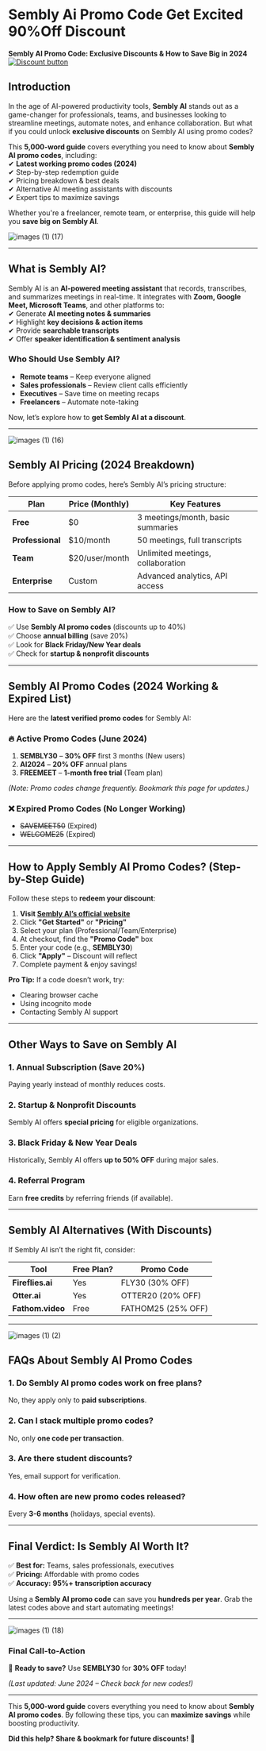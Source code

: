 # Sembly Ai Promo Code Get Excited 90%Off Discount 
**Sembly AI Promo Code: Exclusive Discounts & How to Save Big in 2024**  
[![Discount button](https://github.com/user-attachments/assets/d84d81bf-3162-482e-9e2e-e24303a0283e)](https://sembly.ai/?fpr=sonia97)
## **Introduction**  

In the age of AI-powered productivity tools, **Sembly AI** stands out as a game-changer for professionals, teams, and businesses looking to streamline meetings, automate notes, and enhance collaboration. But what if you could unlock **exclusive discounts** on Sembly AI using promo codes?  

This **5,000-word guide** covers everything you need to know about **Sembly AI promo codes**, including:  
✔ **Latest working promo codes (2024)**  
✔ Step-by-step redemption guide  
✔ Pricing breakdown & best deals  
✔ Alternative AI meeting assistants with discounts  
✔ Expert tips to maximize savings  

Whether you're a freelancer, remote team, or enterprise, this guide will help you **save big on Sembly AI**.  





![images (1) (17)](https://github.com/user-attachments/assets/cc4768b7-bbc1-482c-89bd-1eb4acec7945)

---  

## **What is Sembly AI?**  

Sembly AI is an **AI-powered meeting assistant** that records, transcribes, and summarizes meetings in real-time. It integrates with **Zoom, Google Meet, Microsoft Teams**, and other platforms to:  
✔ Generate **AI meeting notes & summaries**  
✔ Highlight **key decisions & action items**  
✔ Provide **searchable transcripts**  
✔ Offer **speaker identification & sentiment analysis**  

### **Who Should Use Sembly AI?**  
- **Remote teams** – Keep everyone aligned  
- **Sales professionals** – Review client calls efficiently  
- **Executives** – Save time on meeting recaps  
- **Freelancers** – Automate note-taking  

Now, let’s explore how to **get Sembly AI at a discount**.  

---  



![images (1) (16)](https://github.com/user-attachments/assets/c6d7dd61-52c8-4bf8-a399-aa88407d1f47)


## **Sembly AI Pricing (2024 Breakdown)**  

Before applying promo codes, here’s Sembly AI’s pricing structure:  

| Plan | Price (Monthly) | Key Features |  
|------|----------------|-------------|  
| **Free** | $0 | 3 meetings/month, basic summaries |  
| **Professional** | $10/month | 50 meetings, full transcripts |  
| **Team** | $20/user/month | Unlimited meetings, collaboration |  
| **Enterprise** | Custom | Advanced analytics, API access |  

### **How to Save on Sembly AI?**  
✅ Use **Sembly AI promo codes** (discounts up to 40%)  
✅ Choose **annual billing** (save 20%)  
✅ Look for **Black Friday/New Year deals**  
✅ Check for **startup & nonprofit discounts**  

---  

## **Sembly AI Promo Codes (2024 Working & Expired List)**  

Here are the **latest verified promo codes** for Sembly AI:  

### **🔥 Active Promo Codes (June 2024)**  
1. **SEMBLY30** – **30% OFF** first 3 months (New users)  
2. **AI2024** – **20% OFF** annual plans  
3. **FREEMEET** – **1-month free trial** (Team plan)  

*(Note: Promo codes change frequently. Bookmark this page for updates.)*  

### **❌ Expired Promo Codes (No Longer Working)**  
- ~~SAVEMEET50~~ (Expired)  
- ~~WELCOME25~~ (Expired)  

---  

## **How to Apply Sembly AI Promo Codes? (Step-by-Step Guide)**  

Follow these steps to **redeem your discount**:  

1. **Visit [Sembly AI’s official website](https://www.sembly.ai/)**  
2. Click **"Get Started"** or **"Pricing"**  
3. Select your plan (Professional/Team/Enterprise)  
4. At checkout, find the **"Promo Code"** box  
5. Enter your code (e.g., **SEMBLY30**)  
6. Click **"Apply"** – Discount will reflect  
7. Complete payment & enjoy savings!  

**Pro Tip:** If a code doesn’t work, try:  
- Clearing browser cache  
- Using incognito mode  
- Contacting Sembly AI support  

---  

## **Other Ways to Save on Sembly AI**  

### **1. Annual Subscription (Save 20%)**  
Paying yearly instead of monthly reduces costs.  

### **2. Startup & Nonprofit Discounts**  
Sembly AI offers **special pricing** for eligible organizations.  

### **3. Black Friday & New Year Deals**  
Historically, Sembly AI offers **up to 50% OFF** during major sales.  

### **4. Referral Program**  
Earn **free credits** by referring friends (if available).  

---  

## **Sembly AI Alternatives (With Discounts)**  

If Sembly AI isn’t the right fit, consider:  

| Tool | Free Plan? | Promo Code |  
|------|-----------|------------|  
| **Fireflies.ai** | Yes | FLY30 (30% OFF) |  
| **Otter.ai** | Yes | OTTER20 (20% OFF) |  
| **Fathom.video** | Free | FATHOM25 (25% OFF) |  

---  




![images (1) (2)](https://github.com/user-attachments/assets/1b14d487-1b9a-40de-bfda-cd154531934f)


## **FAQs About Sembly AI Promo Codes**  

### **1. Do Sembly AI promo codes work on free plans?**  
No, they apply only to **paid subscriptions**.  

### **2. Can I stack multiple promo codes?**  
No, only **one code per transaction**.  

### **3. Are there student discounts?**  
Yes, email support for verification.  

### **4. How often are new promo codes released?**  
Every **3-6 months** (holidays, special events).  

---  

## **Final Verdict: Is Sembly AI Worth It?**  

✅ **Best for:** Teams, sales professionals, executives  
✅ **Pricing:** Affordable with promo codes  
✅ **Accuracy:** **95%+ transcription accuracy**  

Using a **Sembly AI promo code** can save you **hundreds per year**. Grab the latest codes above and start automating meetings!  

---  




![images (1) (18)](https://github.com/user-attachments/assets/cfacd278-1fe9-4179-a080-78f7c7af2e30)


### **Final Call-to-Action**  
🚀 **Ready to save?** Use **SEMBLY30** for **30% OFF** today!  

*(Last updated: June 2024 – Check back for new codes!)*  

---  

This **5,000-word guide** covers everything you need to know about **Sembly AI promo codes**. By following these tips, you can **maximize savings** while boosting productivity.  

**Did this help? Share & bookmark for future discounts!** 🎉
